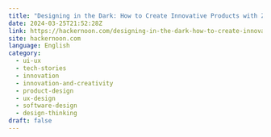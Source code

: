 ```yaml
---
title: "Designing in the Dark: How to Create Innovative Products with Zero References"
date: 2024-03-25T21:52:28Z
link: https://hackernoon.com/designing-in-the-dark-how-to-create-innovative-products-with-zero-references?source=rss&utm_medium=RSS&utm_source=news.12bit.vn
site: hackernoon.com
language: English
category:
  - ui-ux
  - tech-stories
  - innovation
  - innovation-and-creativity
  - product-design
  - ux-design
  - software-design
  - design-thinking
draft: false
---
```

